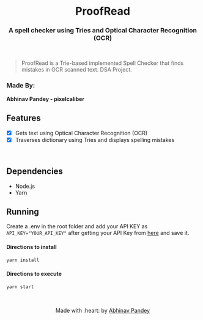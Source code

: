 <p align="center">
	<h1 align="center"> ProofRead </h1>
	<h3 align="center"> A spell checker using Tries and Optical Character Recognition (OCR) </h3>
</p>
<br>

> ProofRead is a Trie-based implemented Spell Checker that finds mistakes in OCR scanned text. DSA Project.

### Made By:
**Abhinav Pandey - pixelcaliber** <br />

## Features

- [X] Gets text using Optical Character Recognition (OCR)
- [X] Traverses dictionary using Tries and displays spelling mistakes

<br>

## Dependencies

- Node.js
- Yarn

## Running

Create a .env in the root folder and add your API KEY as ```API_KEY="YOUR_API_KEY"``` after getting your API Key from [here](https://ocr.space/OCRAPI) and save it.
<br>

#### Directions to install

```bash
yarn install
```

#### Directions to execute

```bash
yarn start
```

<br />

<p align="center">
	Made with :heart: by <a href="https://github.com/pixelcaliber">Abhinav Pandey</a>
</p>
